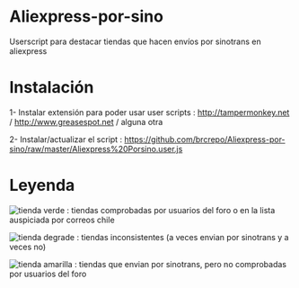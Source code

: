 # Aliexpress-por-sino 
Userscript para destacar tiendas que hacen envíos por sinotrans en aliexpress

# Instalación 
1- Instalar extensión para poder usar user scripts : http://tampermonkey.net / http://www.greasespot.net / alguna otra

2- Instalar/actualizar el script : https://github.com/brcrepo/Aliexpress-por-sino/raw/master/Aliexpress%20Porsino.user.js

# Leyenda 
![tienda verde](http://imgur.com/TFRSUYZ.png) : tiendas comprobadas por usuarios del foro o en la lista auspiciada por correos chile 

![tienda degrade](http://imgur.com/L2Y4XRg.png) : tiendas inconsistentes (a veces envian por sinotrans y a veces no)


![tienda amarilla](http://imgur.com/jbCiIf1.png) : tiendas que envian por sinotrans, pero no comprobadas por usuarios del foro



